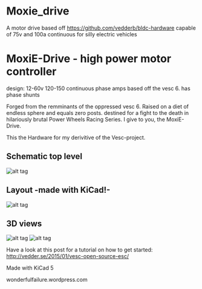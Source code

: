# Moxie_drive
A motor drive based off https://github.com/vedderb/bldc-hardware capable of 75v and 100a continuous for silly electric vehicles


MoxiE-Drive - high power  motor controller
=============

design:
12-60v
120-150 continuous phase amps
based off the vesc 6. has phase shunts

Forged from the remminants of the oppressed vesc 6.
Raised on a diet of endless sphere and equals zero posts.
destined for a fight to the death in hilariously brutal Power Wheels Racing Series.
I give to you, the MoxiE-Drive.

This the Hardware for my derivitive of the Vesc-project.

## Schematic top level
![alt tag](design/PNGs/Schematic-1.png)

## Layout -made with KiCad!-
![alt tag](design/PNGs/layout_4.12.png)

## 3D views
![alt tag](design/PNGs/3D_front.png)
![alt tag](design/PNGs/3D_back.png)

Have a look at this post for a tutorial on how to get started:
http://vedder.se/2015/01/vesc-open-source-esc/

Made with KiCad 5

wonderfulfailure.wordpress.com